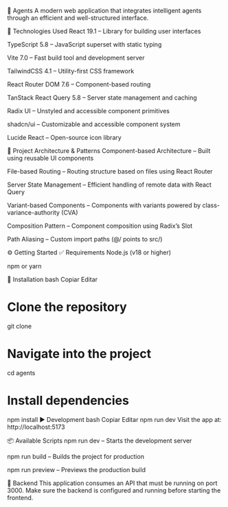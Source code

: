🧠 Agents
A modern web application that integrates intelligent agents through an efficient and well-structured interface.

🚀 Technologies Used
React 19.1 – Library for building user interfaces

TypeScript 5.8 – JavaScript superset with static typing

Vite 7.0 – Fast build tool and development server

TailwindCSS 4.1 – Utility-first CSS framework

React Router DOM 7.6 – Component-based routing

TanStack React Query 5.8 – Server state management and caching

Radix UI – Unstyled and accessible component primitives

shadcn/ui – Customizable and accessible component system

Lucide React – Open-source icon library

📁 Project Architecture & Patterns
Component-based Architecture – Built using reusable UI components

File-based Routing – Routing structure based on files using React Router

Server State Management – Efficient handling of remote data with React Query

Variant-based Components – Components with variants powered by class-variance-authority (CVA)

Composition Pattern – Component composition using Radix’s Slot

Path Aliasing – Custom import paths (@/ points to src/)

⚙️ Getting Started
✅ Requirements
Node.js (v18 or higher)

npm or yarn

💾 Installation
bash
Copiar
Editar

# Clone the repository

git clone <URL>

# Navigate into the project

cd agents

# Install dependencies

npm install
▶️ Development
bash
Copiar
Editar
npm run dev
Visit the app at: http://localhost:5173

📦 Available Scripts
npm run dev – Starts the development server

npm run build – Builds the project for production

npm run preview – Previews the production build

🔌 Backend
This application consumes an API that must be running on port 3000.
Make sure the backend is configured and running before starting the frontend.
